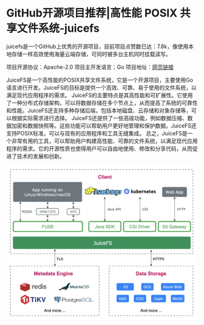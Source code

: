 # GitHub开源项目推荐|高性能 POSIX 共享文件系统-juicefs

juicefs是一个GitHub上优秀的开源项目，目前项目点赞数已达：7.8k，像使用本地存储一样高效使用海量云端存储，可同时被多台主机同时挂载读写。

项目开源协议：Apache-2.0
项目主开发语言：Go
项目地址：[网页链接](https://github.com/juicedata/juicefs)

JuiceFS是一个高性能的POSIX共享文件系统，它是一个开源项目，主要使用Go语言进行开发。JuiceFS的目标是提供一个高效、可靠、易于使用的文件系统，以满足现代应用程序的需求。
JuiceFS的主要特点是其高性能和可扩展性。它使用了一种分布式存储架构，可以将数据存储在多个节点上，从而提高了系统的可靠性和性能。JuiceFS还支持多种存储后端，包括本地磁盘、云存储和对象存储等，可以根据实际需求进行选择。
JuiceFS还提供了一些高级功能，例如数据压缩、数据加密和数据快照等。这些功能可以帮助用户更好地管理和保护数据。JuiceFS还支持POSIX标准，可以与现有的应用程序和工具无缝集成。
总之，JuiceFS是一个非常有用的工具，可以帮助用户构建高性能、可靠的文件系统，以满足现代应用程序的需求。它的开源性质也使得用户可以自由地使用、修改和分享代码，从而促进了技术的发展和创新。

![img](./juicefs/1.png)